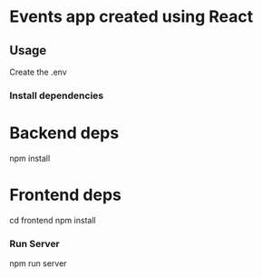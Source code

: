 # Events app created using React

## Usage
Create the .env

### Install dependencies

# Backend deps
npm install

# Frontend deps
cd frontend
npm install

### Run Server
npm run server